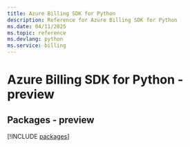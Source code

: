 ```yaml
---
title: Azure Billing SDK for Python
description: Reference for Azure Billing SDK for Python
ms.date: 04/11/2025
ms.topic: reference
ms.devlang: python
ms.service: billing
---
```

# Azure Billing SDK for Python - preview
## Packages - preview
[!INCLUDE [packages](billing-index.md)]